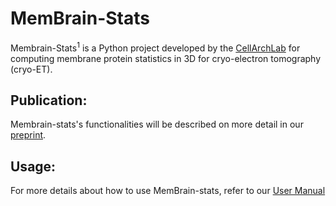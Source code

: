 # MemBrain-Stats

Membrain-Stats<sup>1</sup> is a Python project developed by the [CellArchLab](https://www.cellarchlab.com/) for computing membrane protein statistics in 3D for cryo-electron tomography (cryo-ET). 

## Publication: 
Membrain-stats's functionalities will be described on more detail in our [preprint](https://www.biorxiv.org/content/10.1101/2024.01.05.574336v1).


## Usage:
For more details about how to use MemBrain-stats, refer to our [User Manual](insert_ljnk)